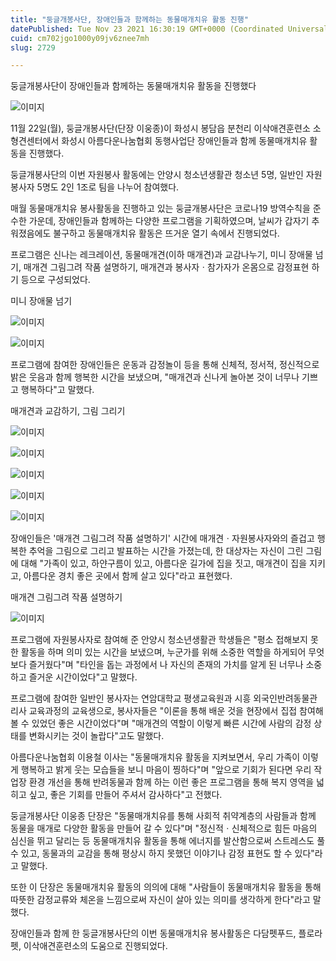 ```yaml
---
title: "둥글개봉사단, 장애인들과 함께하는 동물매개치유 활동 진행"
datePublished: Tue Nov 23 2021 16:30:19 GMT+0000 (Coordinated Universal Time)
cuid: cm702jgo1000y09jv6znee7mh
slug: 2729

---
```



둥글개봉사단이 장애인들과 함께하는 동물매개치유 활동을 진행했다

![이미지](https://cdn.hashnode.com/res/hashnode/image/upload/v1739253325923/3fd53c76-da73-4f6b-a818-832c24336219.jpeg)

11월 22일(월), 둥글개봉사단(단장 이웅종)이 화성시 봉담읍 분천리 이삭애견훈련소 소형견센터에서 화성시 아름다운나눔협회 동행사업단 장애인들과 함께 동물매개치유 활동을 진행했다.

둥글개봉사단의 이번 자원봉사 활동에는 안양시 청소년생활관 청소년 5명, 일반인 자원봉사자 5명도 2인 1조로 팀을 나누어 참여했다.

매월 동물매개치유 봉사활동을 진행하고 있는 둥글개봉사단은 코로나19 방역수칙을 준수한 가운데, 장애인들과 함께하는 다양한 프로그램을 기획하였으며, 날씨가 갑자기 추워졌음에도 불구하고 동물매개치유 활동은 뜨거운 열기 속에서 진행되었다.

프로그램은 신나는 레크레이션, 동물매개견(이하 매개견)과 교감나누기, 미니 장애물 넘기, 매개견 그림그려 작품 설명하기, 매개견과 봉사자ㆍ참가자가 온몸으로 감정표현 하기 등으로 구성되었다.

미니 장애물 넘기

![이미지](https://cdn.hashnode.com/res/hashnode/image/upload/v1739253328892/564c77b3-d62c-48d3-a69b-948ab27ec3c2.jpeg)

![이미지](https://cdn.hashnode.com/res/hashnode/image/upload/v1739253332225/56e1af3d-c943-4a07-81c9-87c03e0ea66d.jpeg)

프로그램에 참여한 장애인들은 운동과 감정놀이 등을 통해 신체적, 정서적, 정신적으로 밝은 웃음과 함께 행복한 시간을 보냈으며, "매개견과 신나게 놀아본 것이 너무나 기쁘고 행복하다"고 말했다.

매개견과 교감하기, 그림 그리기

![이미지](https://cdn.hashnode.com/res/hashnode/image/upload/v1739253335438/9ab21d49-4c3c-48d4-aedf-d42aef3ba389.jpeg)

![이미지](https://cdn.hashnode.com/res/hashnode/image/upload/v1739253338770/07568efb-98f2-42c3-b285-a952dd2cbc72.jpeg)

![이미지](https://cdn.hashnode.com/res/hashnode/image/upload/v1739253341929/99c94d40-96fa-4c66-9c92-9335de723ac7.jpeg)

![이미지](https://cdn.hashnode.com/res/hashnode/image/upload/v1739253345363/cc14040a-62fd-407b-9729-21dfcc60b41b.jpeg)

![이미지](https://cdn.hashnode.com/res/hashnode/image/upload/v1739253348664/a6a64e64-a61b-4891-866b-067009329865.jpeg)

장애인들은 '매개견 그림그려 작품 설명하기' 시간에 매개견ㆍ자원봉사자와의 즐겁고 행복한 추억을 그림으로 그리고 발표하는 시간을 가졌는데, 한 대상자는 자신이 그린 그림에 대해 "가족이 있고, 하얀구름이 있고, 아름다운 길가에 집을 짓고, 매개견이 집을 지키고, 아름다운 경치 좋은 곳에서 함께 살고 있다"라고 표현했다.

매개견 그림그려 작품 설명하기

![이미지](https://cdn.hashnode.com/res/hashnode/image/upload/v1739253351618/5d3cd4cc-8836-4773-9927-595a176671d1.jpeg)

프로그램에 자원봉사자로 참여해 준 안양시 청소년생활관 학생들은 "평소 접해보지 못한 활동을 하며 의미 있는 시간을 보냈으며, 누군가를 위해 소중한 역할을 하게되어 무엇보다 즐거웠다"며 "타인을 돕는 과정에서 나 자신의 존재의 가치를 알게 된 너무나 소중하고 즐거운 시간이었다"고 말했다.

프로그램에 참여한 일반인 봉사자는 연암대학교 평생교육원과 시흥 외국인반려동물관리사 교육과정의 교육생으로, 봉사자들은 "이론을 통해 배운 것을 현장에서 집접 참여해볼 수 있었던 좋은 시간이었다"며 "매개견의 역할이 이렇게 빠른 시간에 사람의 감정 상태를 변화시키는 것이 놀랍다"고도 말했다.

아름다운나눔협회 이용철 이사는 "동물매개치유 활동을 지켜보면서, 우리 가족이 이렇게 행복하고 밝게 웃는 모습들을 보니 마음이 찡하다"며 "앞으로 기회가 된다면 우리 작업장 환경 개선을 통해 반려동물과 함께 하는 이런 좋은 프로그램을 통해 복지 영역을 넓히고 싶고, 좋은 기회를 만들어 주셔서 감사하다"고 전했다.

둥글개봉사단 이웅종 단장은 "동물매개치유를 통해 사회적 취약계층의 사람들과 함께 동물을 매개로 다양한 활동을 만들어 갈 수 있다"며 "정신적ㆍ신체적으로 힘든 마음의 심신을 뛰고 달리는 등 동물매개치유 활동을 통해 에너지를 발산함으로써 스트레스도 풀 수 있고, 동물과의 교감을 통해 평상시 하지 못했던 이야기나 감정 표현도 할 수 있다"라고 말했다.

또한 이 단장은 동물매개치유 활동의 의의에 대해 "사람들이 동물매개치유 활동을 통해 따뜻한 감정교류와 체온을 느낌으로써 자신이 살아 있는 의미를 생각하게 한다"라고 말했다.

장애인들과 함께 한 둥글개봉사단의 이번 동물매개치유 봉사활동은 다담펫푸드, 플로라펫, 이삭애견훈련소의 도움으로 진행되었다.